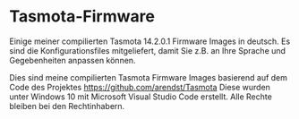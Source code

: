 # Tasmota-Firmware
Einige meiner compilierten Tasmota 14.2.0.1 Firmware Images in deutsch.
Es sind die Konfigurationsfiles mitgeliefert, damit Sie z.B. an Ihre Sprache und Gegebenheiten anpassen können.

Dies sind meine compilierten Tasmota Firmware Images basierend auf dem Code des Projektes https://github.com/arendst/Tasmota
Diese wurden unter Windows 10 mit Microsoft Visual Studio Code erstellt.
Alle Rechte bleiben bei den Rechtinhabern.



